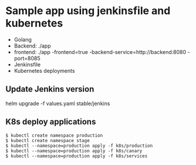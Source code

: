 # Sample app using jenkinsfile and kubernetes
- Golang
- Backend:  ./app
- frontend: ./app -frontend=true -backend-service=http://backend:8080 -port=8085
- Jenkinsfile
- Kubernetes deployments

## Update Jenkins version
helm upgrade  -f values.yaml <RELEASE-NAME> stable/jenkins

## K8s deploy applications

```
$ kubectl create namespace production
$ kubectl create namespace stage
$ kubectl --namespace=production apply -f k8s/production
$ kubectl --namespace=production apply -f k8s/canary
$ kubectl --namespace=production apply -f k8s/services
```